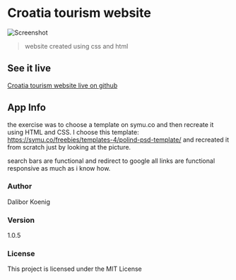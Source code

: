 # Croatia tourism website
![Screenshot](croatia-tourism-website.png)
> website created using css and html
## See it live
[Croatia tourism website live on github](https://daliborkoenig.github.io/Croatia_tourism_website/)
## App Info
the exercise was to choose a template on symu.co and then recreate it using HTML and CSS. I choose this template:
https://symu.co/freebies/templates-4/polind-psd-template/ and recreated it from scratch just by looking at the picture.

search bars are functional and redirect to google
all links are functional
responsive as much as i know how.
### Author
Dalibor Koenig
### Version
1.0.5
### License
This project is licensed under the MIT License
